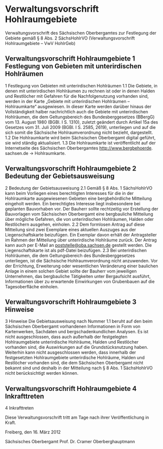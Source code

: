 # Verwaltungsvorschrift Hohlraumgebiete

Verwaltungsvorschrift des Sächsischen Oberbergamtes zur Festlegung der Gebiete gemäß § 8 Abs. 2 SächsHohlrVO (Verwaltungsvorschrift Hohlraumgebiete – VwV HohlrGeb)

## Verwaltungsvorschrift Hohlraumgebiete 1 Festlegung von Gebieten mit unterirdischen Hohlräumen

1 Festlegung von Gebieten mit unterirdischen Hohlräumen 1.1 Die Gebiete, in denen mit unterirdischen Hohlräumen zu rechnen ist oder in denen Halden und Restlöcher mit Gefahren für die Nachfolgenutzung vorhanden sind, werden in der Karte „Gebiete mit unterirdischen Hohlräumen – Hohlraumkarte“ ausgewiesen. In dieser Karte werden darüber hinaus der Vollständigkeit halber nachrichtlich auch die Gebiete mit unterirdischen Hohlräumen, die dem Geltungsbereich des 
              Bundesberggesetzes (BBergG) vom 13. August 1980 (BGBl. I S. 1310), zuletzt geändert durch Artikel 15a des Gesetzes vom 31. Juli 2009 (BGBl. I S. 2585, 2619), unterliegen und auf die sich somit die Sächsische Hohlraumverordnung nicht bezieht, dargestellt. 1.2 Die Hohlraumkarte wird beim Sächsischen Oberbergamt digital geführt, sie wird ständig aktualisiert. 1.3 Die Hohlraumkarte ist veröffentlicht auf der Internetseite des Sächsischen Oberbergamtes http://www.bergbehoerde. sachsen.de → Hohlraumkarte. 
## Verwaltungsvorschrift Hohlraumgebiete 2 Bedeutung der Gebietsausweisung

2 Bedeutung der Gebietsausweisung 2.1 Gemäß § 8 Abs. 1 
              SächsHohlrVO kann beim Vorliegen eines berechtigten Interesses für die in der Hohlraumkarte ausgewiesenen Gebieten eine bergbehördliche Mitteilung eingeholt werden. Ein berechtigtes Interesse liegt insbesondere bei geplanten Bauvorhaben vor. Der Bauherr sollte rechtzeitig vor Erstellung der Bauvorlagen vom Sächsischen Oberbergamt eine bergbauliche Mitteilung über mögliche Gefahren, die von unterirdischen Hohlräumen, Halden oder Restlöchern ausgehen, einholen. 2.2 Dem formlosen Antrag auf diese Mitteilung sind zwei Exemplare eines aktuellen Auszuges aus der Liegenschaftskarte beizufügen. Ein Exemplar davon erhält der Antragsteller im Rahmen der Mitteilung über unterirdische Hohlräume zurück. Der Antrag kann auch per E-Mail an poststelle@oba.sachsen.de gestellt werden. Die Liegenschaftskarte ist als pdf-Datei beizufügen. 2.3 Bei unterirdischen Hohlräumen, die dem Geltungsbereich des 
              Bundesberggesetzes unterliegen, ist die Sächsische Hohlraumverordnung nicht anzuwenden. Vor der Errichtung, Erweiterung oder wesentlichen Veränderung einer baulichen Anlage in einem solchen Gebiet sollte der Bauherr vom jeweiligen Unternehmen, das bergbauliche Tätigkeiten unter Bergaufsicht ausführt, Informationen über zu erwartende Einwirkungen von Grubenbauen auf die Tagesoberfläche einholen. 
## Verwaltungsvorschrift Hohlraumgebiete 3 Hinweise

3 Hinweise Die Gebietsausweisung nach Nummer 1.1 beruht auf den beim Sächsischen Oberbergamt vorhandenen Informationen in Form von Kartenwerken, Sachdaten und bergschadenkundlichen Analysen. Es ist nicht ausgeschlossen, dass auch außerhalb der festgelegten Hohlraumgebiete unterirdische Hohlräume, Halden und Restlöcher vorhanden sind, die Auswirkungen auf die Grundstücksnutzung haben. Weiterhin kann nicht ausgeschlossen werden, dass innerhalb der festgesetzten Hohlraumgebiete unterirdische Hohlräume, Halden und Restlöcher vorhanden sind, die dem Sächsischen Oberbergamt nicht bekannt sind und deshalb in der Mitteilung nach § 8 Abs. 1 
            SächsHohlrVO nicht berücksichtigt werden können.


## Verwaltungsvorschrift Hohlraumgebiete 4 Inkrafttreten

4 Inkrafttreten 

Diese Verwaltungsvorschrift tritt am Tage nach ihrer Veröffentlichung in Kraft.

Freiberg, den 16. März 2012

Sächsisches Oberbergamt
               Prof. Dr. Cramer
               Oberberghauptmann

